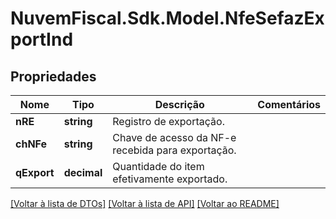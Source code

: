 # NuvemFiscal.Sdk.Model.NfeSefazExportInd

## Propriedades

Nome | Tipo | Descrição | Comentários
------------ | ------------- | ------------- | -------------
**nRE** | **string** | Registro de exportação. | 
**chNFe** | **string** | Chave de acesso da NF-e recebida para exportação. | 
**qExport** | **decimal** | Quantidade do item efetivamente exportado. | 

[[Voltar à lista de DTOs]](../README.md#documentation-for-models) [[Voltar à lista de API]](../README.md#documentation-for-api-endpoints) [[Voltar ao README]](../README.md)

